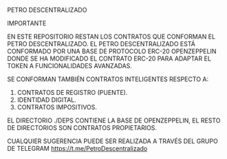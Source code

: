 PETRO DESCENTRALIZADO

IMPORTANTE

EN ESTE REPOSITORIO RESTAN LOS CONTRATOS QUE CONFORMAN EL PETRO DESCENTRALIZADO. 
EL PETRO DESCENTRALIZADO ESTÁ CONFORMADO POR UNA BASE DE PROTOCOLO ERC-20 OPENZEPPELIN
DONDE SE HA MODIFICADO EL CONTRATO ERC-20 PARA ADAPTAR EL TOKEN A FUNCIONALIDADES
AVANZADAS.

SE CONFORMAN TAMBIÉN CONTRATOS INTELIGENTES RESPECTO A:

1. CONTRATOS DE REGISTRO (PUENTE).
2. IDENTIDAD DIGITAL.
3. CONTRATOS IMPOSITIVOS.

EL DIRECTORIO ./DEPS CONTIENE LA BASE DE OPENZEPPELIN, EL RESTO DE DIRECTORIOS SON 
CONTRATOS PROPIETARIOS.

CUALQUIER SUGERENCIA PUEDE SER REALIZADA A TRAVÉS DEL GRUPO DE TELEGRAM
https://t.me/PetroDescentralizado
